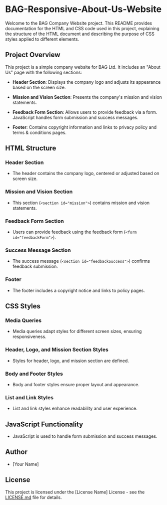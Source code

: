 # BAG-Responsive-About-Us-Website

Welcome to the BAG Company Website project. This README provides documentation for the HTML and CSS code used in this project, explaining the structure of the HTML document and describing the purpose of CSS styles applied to different elements.

## Project Overview

This project is a simple company website for BAG Ltd. It includes an "About Us" page with the following sections:

- **Header Section**: Displays the company logo and adjusts its appearance based on the screen size.

- **Mission and Vision Section**: Presents the company's mission and vision statements.

- **Feedback Form Section**: Allows users to provide feedback via a form. JavaScript handles form submission and success messages.

- **Footer**: Contains copyright information and links to privacy policy and terms & conditions pages.

## HTML Structure

### Header Section
- The header contains the company logo, centered or adjusted based on screen size.

### Mission and Vision Section
- This section (`<section id="mission">`) contains mission and vision statements.

### Feedback Form Section
- Users can provide feedback using the feedback form (`<form id="feedbackForm">`).

### Success Message Section
- The success message (`<section id="feedbackSuccess">`) confirms feedback submission.

### Footer
- The footer includes a copyright notice and links to policy pages.

## CSS Styles

### Media Queries
- Media queries adapt styles for different screen sizes, ensuring responsiveness.

### Header, Logo, and Mission Section Styles
- Styles for header, logo, and mission section are defined.

### Body and Footer Styles
- Body and footer styles ensure proper layout and appearance.

### List and Link Styles
- List and link styles enhance readability and user experience.

## JavaScript Functionality

- JavaScript is used to handle form submission and success messages.

## Author

- [Your Name]

## License

This project is licensed under the [License Name] License - see the [LICENSE.md](LICENSE.md) file for details.
